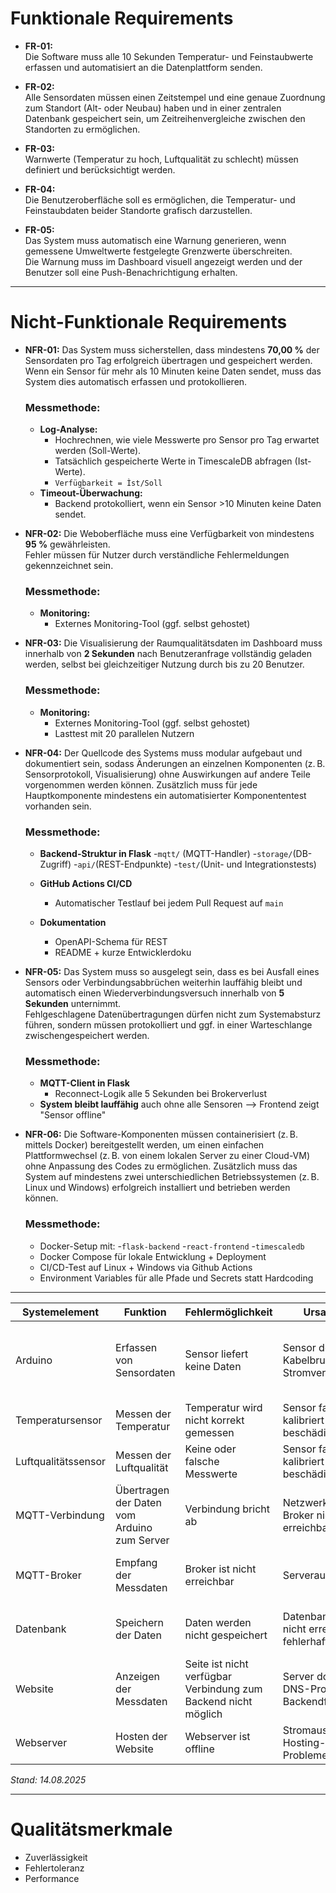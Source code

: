 # Funktionale Requirements

- **FR-01:**  
  Die Software muss alle 10 Sekunden Temperatur- und Feinstaubwerte erfassen und automatisiert an die Datenplattform senden.

- **FR-02:**  
  Alle Sensordaten müssen einen Zeitstempel und eine genaue Zuordnung zum Standort (Alt- oder Neubau) haben und in einer zentralen Datenbank gespeichert sein, um Zeitreihenvergleiche zwischen den Standorten zu ermöglichen.

- **FR-03:**  
  Warnwerte (Temperatur zu hoch, Luftqualität zu schlecht) müssen definiert und berücksichtigt werden.

- **FR-04:**  
  Die Benutzeroberfläche soll es ermöglichen, die Temperatur- und Feinstaubdaten beider Standorte grafisch darzustellen.

- **FR-05:**  
  Das System muss automatisch eine Warnung generieren, wenn gemessene Umweltwerte festgelegte Grenzwerte überschreiten.  
  Die Warnung muss im Dashboard visuell angezeigt werden und der Benutzer soll eine Push-Benachrichtigung erhalten.

---

# Nicht-Funktionale Requirements

- **NFR-01:** Das System muss sicherstellen, dass mindestens **70,00 %** der Sensordaten pro Tag erfolgreich übertragen und gespeichert werden.  
  Wenn ein Sensor für mehr als 10 Minuten keine Daten sendet, muss das System dies automatisch erfassen und protokollieren.

  ### Messmethode:
  - **Log-Analyse:**
      - Hochrechnen, wie viele Messwerte pro Sensor pro Tag erwartet werden (Soll-Werte).
      - Tatsächlich gespeicherte Werte in TimescaleDB abfragen (Ist-Werte).
      - `Verfügbarkeit = Ìst/Soll`
  - **Timeout-Überwachung:**
      - Backend protokolliert, wenn ein Sensor >10 Minuten keine Daten sendet.

- **NFR-02:** Die Weboberfläche muss eine Verfügbarkeit von mindestens **95 %** gewährleisten.  
  Fehler müssen für Nutzer durch verständliche Fehlermeldungen gekennzeichnet sein.

  ### Messmethode:
  - **Monitoring:**
    - Externes Monitoring-Tool (ggf. selbst gehostet)
  
- **NFR-03:** Die Visualisierung der Raumqualitätsdaten im Dashboard muss innerhalb von **2 Sekunden** nach Benutzeranfrage vollständig geladen werden, selbst bei gleichzeitiger Nutzung durch bis zu 20 Benutzer.

  ### Messmethode:
  - **Monitoring:**
    - Externes Monitoring-Tool (ggf. selbst gehostet)
    - Lasttest mit 20 parallelen Nutzern

- **NFR-04:** Der Quellcode des Systems muss modular aufgebaut und dokumentiert sein, sodass Änderungen an einzelnen Komponenten (z. B. Sensorprotokoll, Visualisierung) ohne Auswirkungen auf andere Teile vorgenommen werden können. Zusätzlich muss für jede Hauptkomponente mindestens ein automatisierter Komponententest vorhanden sein.

  ### Messmethode:
  - **Backend-Struktur in Flask**
      -`mqtt/` (MQTT-Handler)
      -`storage/`(DB-Zugriff)
      -`api/`(REST-Endpunkte)
      -`test/`(Unit- und Integrationstests)
  - **GitHub Actions CI/CD**
      - Automatischer Testlauf bei jedem Pull Request auf `main`

  - **Dokumentation**
      - OpenAPI-Schema für REST
      - README + kurze Entwicklerdoku
        
- **NFR-05:** Das System muss so ausgelegt sein, dass es bei Ausfall eines Sensors oder Verbindungsabbrüchen weiterhin lauffähig bleibt und automatisch einen Wiederverbindungsversuch innerhalb von **5 Sekunden** unternimmt.  
  Fehlgeschlagene Datenübertragungen dürfen nicht zum Systemabsturz führen, sondern müssen protokolliert und ggf. in einer Warteschlange zwischengespeichert werden.

  ### Messmethode:
  - **MQTT-Client in Flask**
    - Reconnect-Logik alle 5 Sekunden bei Brokerverlust
  - **System bleibt lauffähig** auch ohne alle Sensoren --> Frontend zeigt "Sensor offline"
 
- **NFR-06:** Die Software-Komponenten müssen containerisiert (z. B. mittels Docker) bereitgestellt werden, um einen einfachen Plattformwechsel (z. B. von einem lokalen Server zu einer Cloud-VM) ohne Anpassung des Codes zu ermöglichen. Zusätzlich muss das System auf mindestens zwei unterschiedlichen Betriebssystemen (z. B. Linux und Windows) erfolgreich installiert und betrieben werden können.

  ### Messmethode:
  - Docker-Setup mit:
      -`flask-backend`
      -`react-frontend`
      -`timescaledb`
  - Docker Compose für lokale Entwicklung + Deployment
  - CI/CD-Test auf Linux + Windows via Github Actions
  - Environment Variables für alle Pfade und Secrets statt Hardcoding


---


| **Systemelement**        | **Funktion**                                | **Fehlermöglichkeit**                       | **Ursache**                                | **Auswirkung**                             |
|--------------------------|---------------------------------------------|---------------------------------------------|---------------------------------------------|---------------------------------------------|
| Arduino                  | Erfassen von Sensordaten                    | Sensor liefert keine Daten                  | Sensor defekt, Kabelbruch, Stromversorgung  | Keine Daten in DB / auf Website, Beinflussung anderer Sensor |
| Temperatursensor         | Messen der Temperatur                       | Temperatur wird nicht korrekt gemessen      | Sensor falsch kalibriert / beschädigt       | Falsche Anzeige auf Website                 |
| Luftqualitätssensor      | Messen der Luftqualität                     | Keine oder falsche Messwerte                | Sensor falsch kalibriert / beschädigt       | Falsche Anzeige auf Website             |
| MQTT-Verbindung          | Übertragen der Daten vom Arduino zum Server | Verbindung bricht ab                        | Netzwerkausfall, Broker nicht erreichbar    | Datenverlust / keine Anzeige                |
| MQTT-Broker              | Empfang der Messdaten                       | Broker ist nicht erreichbar                 | Serverausfall                               | Daten gehen verloren, System nicht nutzbar  |
| Datenbank                | Speichern der Daten                         | Daten werden nicht gespeichert              | Datenbankserver nicht erreichbar / fehlerhaft     | Keine Historie / Anzeige auf Website        |
| Website                  | Anzeigen der Messdaten                      | Seite ist nicht verfügbar Verbindung zum Backend nicht möglich                   | Server down, DNS-Probleme, Backendfehler    | Nutzer kann Daten nicht sehen               |
| Webserver                | Hosten der Website                          | Webserver ist offline                       | Stromausfall, Hosting-Probleme              | Keine Datenanzeige                          |

_Stand: 14.08.2025_

---
# Qualitätsmerkmale 
- Zuverlässigkeit
- Fehlertoleranz
- Performance
